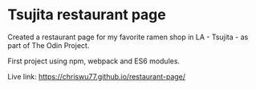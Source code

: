 # Tsujita restaurant page

Created a restaurant page for my favorite ramen shop in LA - Tsujita - as part of The Odin Project.

First project using npm, webpack and ES6 modules.

Live link: https://chriswu77.github.io/restaurant-page/
